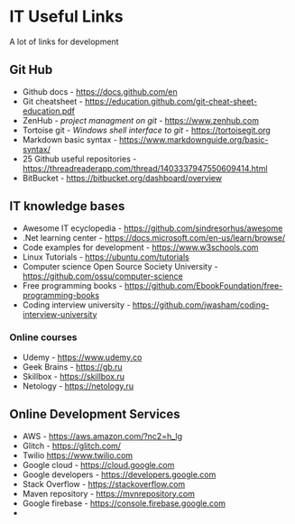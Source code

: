 # IT Useful Links
A lot of links for development
## Git Hub
- Github docs - https://docs.github.com/en
- Git cheatsheet - https://education.github.com/git-cheat-sheet-education.pdf
- ZenHub - *project managment on git* - https://www.zenhub.com
- Tortoise git - *Windows shell interface to git*  - https://tortoisegit.org
- Markdown basic syntax - https://www.markdownguide.org/basic-syntax/
- 25 Github useful repositories  - https://threadreaderapp.com/thread/1403337947550609414.html
- BitBucket - https://bitbucket.org/dashboard/overview
## IT knowledge bases
- Awesome IT ecyclopedia - https://github.com/sindresorhus/awesome
- .Net learning center - https://docs.microsoft.com/en-us/learn/browse/
- Code examples for development -  https://www.w3schools.com
- Linux Tutorials - https://ubuntu.com/tutorials
- Computer science Open Source Society University - https://github.com/ossu/computer-science
- Free programming books - https://github.com/EbookFoundation/free-programming-books
- Coding interview university - https://github.com/jwasham/coding-interview-university
### Online courses
- Udemy - https://www.udemy.co
- Geek Brains - https://gb.ru
- Skillbox - https://skillbox.ru
- Netology - https://netology.ru
## Online Development Services
- AWS - https://aws.amazon.com/?nc2=h_lg
- Glitch - https://glitch.com/
- Twilio https://www.twilio.com
- Google cloud - https://cloud.google.com
- Google developers - https://developers.google.com
- Stack Overflow - https://stackoverflow.com
- Maven repository - https://mvnrepository.com
- Google firebase - https://console.firebase.google.com
- 
